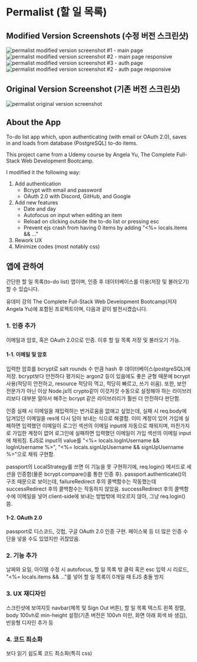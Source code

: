 # Permalist (할 일 목록)

## Modified Version Screenshots (수정 버전 스크린샷)

![permalist modified version screenshot #1 - main page](screenshots/permalist-modified-screenshot1.jpg)
![permalist modified version screenshot #2 - main page responsive](screenshots/permalist-modified-screenshot1-responsive.jpg)
![permalist modified version screenshot #3 - auth page](screenshots/permalist-modified-screenshot2.jpg)
![permalist modified version screenshot #2 - auth page responsive](screenshots/permalist-modified-screenshot2-responsive.jpg)

## Original Version Screenshot (기존 버전 스크린샷)

![permalist original version screenshot](screenshots/permalist-original-screenshot.jpg)

## About the App

To-do list app which, upon authenticating (with email or OAuth 2.0), saves in and loads from database (PostgreSQL) to-do items.

This project came from a Udemy course by Angela Yu, The Complete Full-Stack Web Development Bootcamp.

I modified it the following way:

1. Add authentication
   - Bcrypt with email and password
   - OAuth 2.0 with Discord, GitHub, and Google
2. Add new features
   - Date and day
   - Autofocus on input when editing an item
   - Reload on clicking outside the to-do list or pressing esc
   - Prevent ejs crash from having 0 items by adding "<%= locals.items && ..."
3. Rework UX
4. Minimize codes (most notably css)

## 앱에 관하여
간단한 할 일 목록(to-do list) 앱이며, 인증 후 데이터베이스를 이용(저장 및 불러오기)할 수 있습니다.

유데미 강의 The Complete Full-Stack Web Development Bootcamp(저자 Angela Yu)에 포함된 프로젝트이며, 다음과 같이 발전시켰습니다.

### 1. 인증 추가
이메일과 암호, 혹은 OAuth 2.0으로 인증. 이후 할 일 목록 저장 및 불러오기 가능.

#### 1-1. 이메일 및 암호
입력한 암호를 bcrypt로 salt rounds 수 만큼 hash 후 데이터베이스(postgreSQL)에 저장. bcrypt보다 안전하다 평가되는 argon2 등이 있음에도 좋은 균형 때문에 bcrypt 사용(적당히 안전하고, resource 적당히 먹고, 적당히 빠르고, 쓰기 쉬움). 또한, 보안 전문가가 아닌 이상 Node.js의 crypto같이 이것저것 수동으로 설정해야 하는 라이브러리보다 대부분 알아서 해주는 bcrypt 같은 라이브러리가 훨씬 더 안전하다 판단함.

인증 실패 시 이메일을 재입력하는 번거로움을 없애고 싶었는데, 실패 시 req.body에 담겨있던 이메일을 res에 다시 담아 보내는 식으로 해결함. 이미 계정이 있어 가입에 실패하면 입력했던 이메일이 로그인 섹션의 이메일 input에 자동으로 채워지며, 마찬가지로 가입한 계정이 없어 로그인에 실패하면 입력했던 이메일이 가입 섹션의 이메일 input에 채워짐. EJS로 input의 value를 "<%= locals.logInUsername && logInUsername %>", "<%= locals.signUpUsername && signUpUsername %>"으로 채워 구현함. 

passport의 LocalStrategy를 쓰면 이 기능을 못 구현하기에, req.login() 메서드로 세션을 인증함(물론 bcrypt.compare()를 통한 인증 후). passport.authenticate()의 구조 때문으로 보이는데, failureRedirect 후의 콜백함수는 작동했는데 successRedirect 후의 콜백함수는 작동하지 않았음. successRedirect 후의 콜백함수에 이메일을 넣어 client-side에 보내는 방법밖에 떠오르지 않아, 그냥 req.login() 씀.

#### 1-2. OAuth 2.0
passport로 디스코드, 깃헙, 구글 OAuth 2.0 인증 구현. 페이스북 등 더 많은 인증 수단을 넣을 수도 있었지만 귀찮았음.

### 2. 기능 추가
날짜와 요일, 아이템 수정 시 autofocus, 할 일 목록 밖 클릭 혹은 esc 입력 시 리로드, "<%= locals.items && ..."를 넣어 할 일 목록이 0개일 때 EJS 충돌 방지
   
### 3. UX 재디자인
스크린샷에 보여지듯 navbar(제목 및 Sign Out 버튼), 할 일 목록 텍스트 왼쪽 정렬, body 100vh로 min-height 설정(기존 버전은 100vh 미만, 화면 아래 회색 바 생김), 반응형 디자인 추가 등

### 4. 코드 최소화
보다 읽기 쉽도록 코드 최소화(특히 css)

